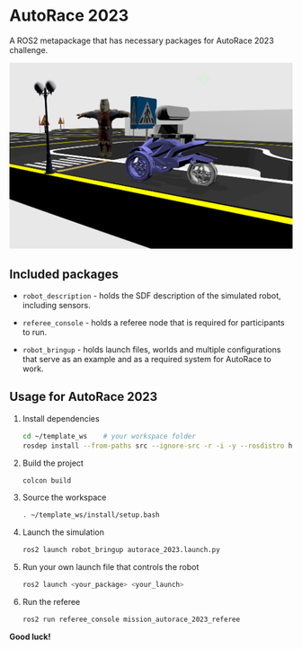 # AutoRace 2023
A ROS2 metapackage that has necessary packages for AutoRace 2023 challenge.

<div align="center">
  <img src="AutoRace.png" width="600"/>
</div>

## Included packages

* `robot_description` - holds the SDF description of the simulated robot, including sensors.

* `referee_console` - holds a referee node that is required for participants to run.

* `robot_bringup` - holds launch files, worlds and multiple configurations that serve as an example and as a required system for AutoRace to work.

## Usage for AutoRace 2023

1. Install dependencies

    ```bash
    cd ~/template_ws    # your workspace folder
    rosdep install --from-paths src --ignore-src -r -i -y --rosdistro humble
    ```

2. Build the project

    ```bash
    colcon build
    ```

3. Source the workspace

    ```bash
    . ~/template_ws/install/setup.bash
    ```

4. Launch the simulation

    ```bash
    ros2 launch robot_bringup autorace_2023.launch.py
    ```

5. Run your own launch file that controls the robot

    ```bash
    ros2 launch <your_package> <your_launch>
    ```

6. Run the referee

    ```bash
    ros2 run referee_console mission_autorace_2023_referee
    ```

**Good luck!**
